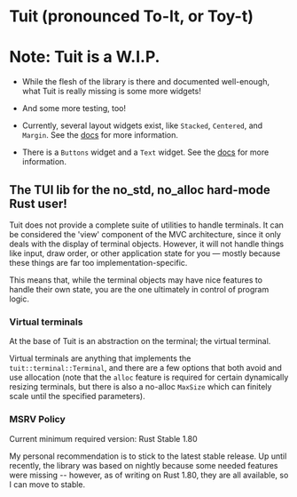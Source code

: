 # Tuit (pronounced To-It, or Toy-t)

# Note: Tuit is a W.I.P.

- While the flesh of the library is there and documented well-enough, what Tuit is really
  missing is some more widgets!
- And some more testing, too!
  
- Currently, several layout widgets exist, like `Stacked`, `Centered`, and `Margin`. See the [docs](https://docs.rs/tuit/latest) for more information.
- There is a `Buttons` widget and a `Text` widget. See the [docs](https://docs.rs/tuit/latest) for more information.

## The TUI lib for the no_std, no_alloc hard-mode Rust user!

Tuit does not provide a complete suite of utilities to handle terminals. It can be
considered the 'view' component of the MVC architecture, since it only deals with the
display of terminal objects. However, it will not handle things like input, draw order, or other
application state for you — mostly because these things are far too
implementation-specific.

This means that, while the terminal objects may have nice features to handle their own
state, you are the one ultimately in control of program logic.

### Virtual terminals

At the base of Tuit is an abstraction on the terminal; the virtual terminal.

Virtual terminals are anything that implements the `tuit::terminal::Terminal`, and there
are a few options that both avoid and use allocation (note that the `alloc` feature is
required for certain dynamically resizing terminals, but there is also a no-alloc `MaxSize` which can
finitely scale until the specified parameters).

### MSRV Policy

Current minimum required version: Rust Stable 1.80

My personal recommendation is to stick to the latest stable release. Up until recently, the library was based on nightly
because some needed features were missing -- however, as of writing on Rust 1.80, they are all available, so I can move to stable.
